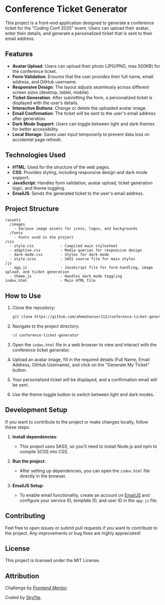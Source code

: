 # Conference Ticket Generator

This project is a front-end application designed to generate a conference ticket for the "Coding Conf 2025" event. Users can upload their avatar, enter their details, and generate a personalized ticket that is sent to their email address.

## Features
- **Avatar Upload**: Users can upload their photo (JPG/PNG, max 500KB) for the conference ticket.
- **Form Validation**: Ensures that the user provides their full name, email address, and GitHub username.
- **Responsive Design**: The layout adjusts seamlessly across different screen sizes (desktop, tablet, mobile).
- **Ticket Generation**: After submitting the form, a personalized ticket is displayed with the user’s details.
- **Interactive Buttons**: Change or delete the uploaded avatar image.
- **Email Confirmation**: The ticket will be sent to the user's email address after generation.
- **Dark Mode Support**: Users can toggle between light and dark themes for better accessibility.
- **Local Storage**: Saves user input temporarily to prevent data loss on accidental page refresh.

## Technologies Used
- **HTML**: Used for the structure of the web pages.
- **CSS**: Provides styling, including responsive design and dark mode support.
- **JavaScript**: Handles form validation, avatar upload, ticket generation logic, and theme toggling.
- **EmailJS**: Sends the generated ticket to the user's email address.

## Project Structure
```
/assets
  /images
    - Various image assets for icons, logos, and backgrounds
  /fonts
    - Fonts used in the project
/css
  - style.css            - Compiled main stylesheet
  - adaptive.css         - Media queries for responsive design
  - dark-mode.css        - Styles for dark mode
  - style.scss           - SASS source file for main styles
/js
  - app.js               - JavaScript file for form handling, image upload, and ticket generation
  - theme.js             - Handles dark mode toggling
index.html               - Main HTML file
```

## How to Use
1. Clone the repository:
   ```bash
   git clone https://github.com/ahmednasser111/conference-ticket-generator.git
   ```

2. Navigate to the project directory:
   ```bash
   cd conference-ticket-generator
   ```

3. Open the `index.html` file in a web browser to view and interact with the conference ticket generator.

4. Upload an avatar image, fill in the required details (Full Name, Email Address, GitHub Username), and click on the "Generate My Ticket" button.

5. Your personalized ticket will be displayed, and a confirmation email will be sent.

6. Use the theme toggle button to switch between light and dark modes.

## Development Setup
If you want to contribute to the project or make changes locally, follow these steps:

1. **Install dependencies**:
   - This project uses SASS, so you'll need to install Node.js and npm to compile SCSS into CSS.

2. **Run the project**:
   - After setting up dependencies, you can open the `index.html` file directly in the browser.


4. **EmailJS Setup**:
   - To enable email functionality, create an account on [EmailJS](https://www.emailjs.com/) and configure your service ID, template ID, and user ID in the `app.js` file.

## Contributing
Feel free to open issues or submit pull requests if you want to contribute to the project. Any improvements or bug fixes are highly appreciated!

## License
This project is licensed under the MIT License.

## Attribution
Challenge by [Frontend Mentor](https://www.frontendmentor.io?ref=challenge).

Coded by [Skyl1te](https://github.com/Skyl1te).